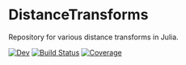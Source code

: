 # DistanceTransforms

Repository for various distance transforms in Julia.

[![Dev](https://img.shields.io/badge/docs-dev-blue.svg)](https://glassnotebook.io/dashboard/repositories)
[![Build Status](https://github.com/Dale-Black/DistanceTransforms.jl/workflows/CI/badge.svg)](https://github.com/Dale-Black/DistanceTransforms.jl/actions)
[![Coverage](https://codecov.io/gh/Dale-Black/DistanceTransforms.jl/branch/master/graph/badge.svg)](https://codecov.io/gh/Dale-Black/DistanceTransforms.jl)